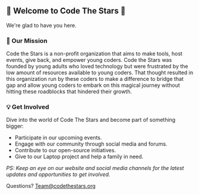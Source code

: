 ## 🌟 Welcome to Code The Stars 🌟
We're glad to have you here. 

### 🚀 Our Mission

Code the Stars is a non-profit organization that aims to make tools, host events, give back, and empower young coders. Code the Stars was founded by young adults who loved technology but were frustrated by the low amount of resources available to young coders. That thought resulted in this organization run by these coders to make a difference to bridge that gap and allow young coders to embark on this magical journey without hitting these roadblocks that hindered their growth.


### 💡 Get Involved

Dive into the world of Code The Stars and become part of something bigger:

- Participate in our upcoming  events.
- Engage with our community through social media and forums.
- Contribute to our open-source initiatives.
- Give to our Laptop project and help a family in need.


*PS: Keep an eye on our website and social media channels for the latest updates and opportunities to get involved.*

Questions? Team@codethestars.org
